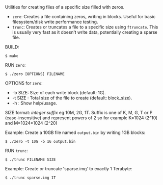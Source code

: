 Utilities for creating files of a specific size filled with zeros.

* `zero`: Creates a file containing zeros, writing in blocks. Useful for
          basic filesystem/disk write performance testing.
* `trunc`: Creates or truncates a file to a specific size using `ftruncate`.
           This is usually very fast as it doesn't write data, potentially
           creating a sparse file.

BUILD:

```
$ make
```

RUN `zero`:

```
$ ./zero [OPTIONS] FILENAME
```

OPTIONS for `zero`:

* -b SIZE: Size of each write block (default: 1G).
* -t SIZE : Total size of the file to create (default: block_size).
* -h      : Show help/usage.

SIZE format: _integer_ _suffix_ eg 10M, 2G, 1T.
Suffix is one of K, M, G, T or P (case-insensitive) and represent
powers of 2 so for example K=1024 (2^10) and M=1024*1024 (2^20)

Example: Create a 10GB file named `output.bin` by writing 1GB blocks:

```
$ ./zero -t 10G -b 1G output.bin
```

RUN `trunc`:

```
$ ./trunc FILENAME SIZE
```

Example: Create or truncate 'sparse.img' to exactly 1 Terabyte:

```
$ ./trunc sparse.img 1T
```
